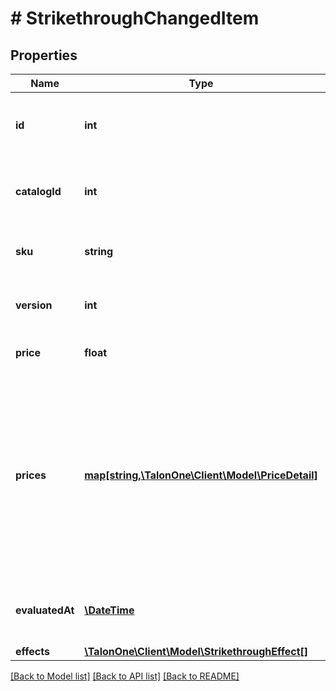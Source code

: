 # # StrikethroughChangedItem

## Properties

Name | Type | Description | Notes
------------ | ------------- | ------------- | -------------
**id** | **int** | The ID of the event that triggered the strikethrough labeling. | 
**catalogId** | **int** | The ID of the catalog that the changed item belongs to. | 
**sku** | **string** | The unique SKU of the changed item. | 
**version** | **int** | The version of the changed item. | 
**price** | **float** | The price of the changed item. | 
**prices** | [**map[string,\TalonOne\Client\Model\PriceDetail]**](PriceDetail.md) | A map of keys and values representing the price types and related price adjustment details for this cart item.       The keys correspond to the &#x60;priceType&#x60; names. | [optional] 
**evaluatedAt** | [**\DateTime**](\DateTime.md) | The evaluation time of the changed item. | 
**effects** | [**\TalonOne\Client\Model\StrikethroughEffect[]**](StrikethroughEffect.md) |  | [optional] 

[[Back to Model list]](../../README.md#documentation-for-models) [[Back to API list]](../../README.md#documentation-for-api-endpoints) [[Back to README]](../../README.md)



